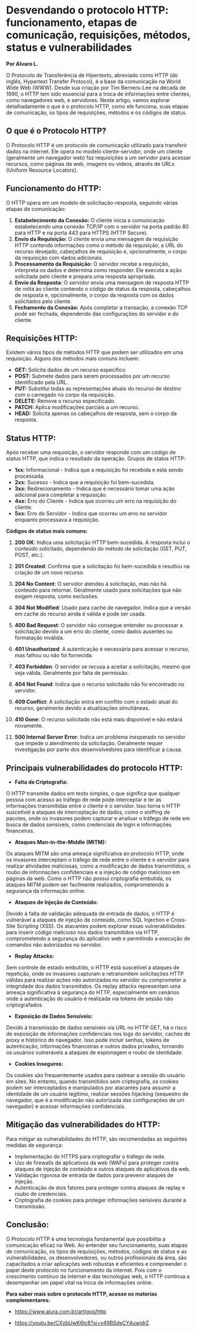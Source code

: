 # Desvendando o protocolo HTTP: funcionamento, etapas de comunicação, requisições, métodos, status e vulnerabilidades
**Por Alvaro L.**

O Protocolo de Transferência de Hipertexto, abreviado como HTTP (do inglês, Hypertext Transfer Protocol), é a base da comunicação na World Wide Web (WWW). Desde sua criação por Tim Berners-Lee na década de 1990, o HTTP tem sido essencial para a troca de informações entre clientes, como navegadores web, e servidores. Neste artigo, vamos explorar detalhadamente o que é o protocolo HTTP, como ele funciona, suas etapas de comunicação, os tipos de requisições, métodos e os códigos de status.

## O que é o Protocolo HTTP?

O Protocolo HTTP é um protocolo de comunicação utilizado para transferir dados na internet. Ele opera no modelo cliente-servidor, onde um cliente (geralmente um navegador web) faz requisições a um servidor para acessar recursos, como páginas da web, imagens ou vídeos, através de URLs (Uniform Resource Locators).

## Funcionamento do HTTP:

O HTTP opera em um modelo de solicitação-resposta, seguindo várias etapas de comunicação:

1. **Estabelecimento da Conexão:** O cliente inicia a comunicação estabelecendo uma conexão TCP/IP com o servidor na porta padrão 80 para HTTP e na porta 443 para HTTPS (HTTP Secure).
2. **Envio da Requisição:** O cliente envia uma mensagem de requisição HTTP contendo informações como o método da requisição, a URL do recurso desejado, cabeçalhos de requisição e, opcionalmente, o corpo da requisição com dados adicionais.
3. **Processamento da Requisição:** O servidor recebe a requisição, interpreta os dados e determina como responder. Ele executa a ação solicitada pelo cliente e prepara uma resposta apropriada.
4. **Envio da Resposta:** O servidor envia uma mensagem de resposta HTTP de volta ao cliente contendo o código de status da resposta, cabeçalhos de resposta e, opcionalmente, o corpo da resposta com os dados solicitados pelo cliente.
5. **Fechamento da Conexão:** Após completar a transação, a conexão TCP pode ser fechada, dependendo das configurações do servidor e do cliente.

## Requisições HTTP:

Existem vários tipos de métodos HTTP que podem ser utilizados em uma requisição. Alguns dos métodos mais comuns incluem:

- **GET:** Solicita dados de um recurso específico
- **POST:** Submete dados para serem processados por um recurso identificado pela URL.
- **PUT:** Substitui todas as representações atuais do recurso de destino com o carregado no corpo da requisição.
- **DELETE:** Remove o recurso especificado.
- **PATCH:** Aplica modificações parciais a um recurso.
- **HEAD:** Solicita apenas os cabeçalhos de resposta, sem o corpo da resposta.

## Status HTTP:

Após receber uma requisição, o servidor responde com um código de status HTTP, que indica o resultado da operação. Grupos de status HTTP:

- **1xx:** Informacional - Indica que a requisição foi recebida e está sendo processada.
- **2xx:** Sucesso - Indica que a requisição foi bem-sucedida.
- **3xx:** Redirecionamento - Indica que é necessário tomar uma ação adicional para completar a requisição.
- **4xx:** Erro do Cliente - Indica que ocorreu um erro na requisição do cliente.
- **5xx:** Erro do Servidor - Indica que ocorreu um erro no servidor enquanto processava a requisição.

**Códigos de status mais comuns:**

1. **200 OK**: Indica uma solicitação HTTP bem-sucedida. A resposta inclui o conteúdo solicitado, dependendo do método de solicitação (GET, PUT, POST, etc.).

2. **201 Created**: Confirma que a solicitação foi bem-sucedida e resultou na criação de um novo recurso.

3. **204 No Content**: O servidor atendeu à solicitação, mas não há conteúdo para retornar. Geralmente usado para solicitações que não exigem resposta, como exclusões.

4. **304 Not Modified**: Usado para cache de navegador. Indica que a versão em cache do recurso ainda é válida e pode ser usada.

5. **400 Bad Request**: O servidor não consegue entender ou processar a solicitação devido a um erro do cliente, como dados ausentes ou formatação inválida.

6. **401 Unauthorized**: A autenticação é necessária para acessar o recurso, mas falhou ou não foi fornecida.

7. **403 Forbidden**: O servidor se recusa a aceitar a solicitação, mesmo que seja válida. Geralmente por falta de permissão.

8. **404 Not Found**: Indica que o recurso solicitado não foi encontrado no servidor.

9. **409 Conflict**: A solicitação entra em conflito com o estado atual do recurso, geralmente devido a atualizações simultâneas.

10. **410 Gone**: O recurso solicitado não está mais disponível e não estará novamente.

11. **500 Internal Server Error**: Indica um problema inesperado no servidor que impede o atendimento da solicitação. Geralmente requer investigação por parte dos desenvolvedores para identificar a causa.

## Principais vulnerabilidades do protocolo HTTP:

- **Falta de Criptografia:**

O HTTP transmite dados em texto simples, o que significa que qualquer pessoa com acesso ao tráfego de rede pode interceptar e ler as informações transmitidas entre o cliente e o servidor. Isso torna o HTTP suscetível a ataques de interceptação de dados, como o sniffing de pacotes, onde os invasores podem capturar e analisar o tráfego de rede em busca de dados sensíveis, como credenciais de login e informações financeiras.

- **Ataques Man-in-the-Middle (MITM):**

Os ataques MITM são uma ameaça significativa ao protocolo HTTP, onde os invasores interceptam o tráfego de rede entre o cliente e o servidor para realizar atividades maliciosas, como a modificação de dados transmitidos, o roubo de informações confidenciais e a injeção de código malicioso em páginas da web. Como o HTTP não possui criptografia embutida, os ataques MITM podem ser facilmente realizados, comprometendo a segurança da informação online.

- **Ataques de Injeção de Conteúdo:**

Devido à falta de validação adequada de entrada de dados, o HTTP é vulnerável a ataques de injeção de conteúdo, como SQL Injection e Cross-Site Scripting (XSS). Os atacantes podem explorar essas vulnerabilidades para inserir código malicioso nos dados transmitidos via HTTP, comprometendo a segurança do aplicativo web e permitindo a execução de comandos não autorizados no servidor.

- **Replay Attacks:**

Sem controle de estado embutido, o HTTP está suscetível a ataques de repetição, onde os invasores capturam e retransmitem solicitações HTTP válidas para realizar ações não autorizadas no servidor ou comprometer a integridade dos dados transmitidos. Os replay attacks representam uma ameaça significativa à segurança do HTTP, especialmente em cenários onde a autenticação do usuário é realizada via tokens de sessão não criptografados.

- **Exposição de Dados Sensíveis:**

Devido à transmissão de dados sensíveis via URL no HTTP GET, há o risco de exposição de informações confidenciais nos logs do servidor, caches de proxy e histórico do navegador. Isso pode incluir senhas, tokens de autenticação, informações financeiras e outros dados privados, tornando os usuários vulneráveis a ataques de espionagem e roubo de identidade.

- **Cookies Inseguros:**

Os cookies são frequentemente usados para rastrear a sessão do usuário em sites. No entanto, quando transmitidos sem criptografia, os cookies podem ser interceptados e manipulados por atacantes para assumir a identidade de um usuário legítimo, realizar sessões hijacking (sequestro de navegador, que é a modificação não autorizada das configurações de um navegador) e acessar informações confidenciais.

## Mitigação das vulnerabilidades do HTTP:

Para mitigar as vulnerabilidades do HTTP, são recomendadas as seguintes medidas de segurança:

- Implementação do HTTPS para criptografar o tráfego de rede.
- Uso de firewalls de aplicativos da web (WAFs) para proteger contra ataques de injeção de conteúdo e outros ataques de aplicativos da web.
- Validação rigorosa de entrada de dados para prevenir ataques de injeção.
- Autenticação de dois fatores para proteger contra ataques de replay e roubo de credenciais.
- Criptografia de cookies para proteger informações sensíveis durante a transmissão.

## Conclusão:

O Protocolo HTTP é uma tecnologia fundamental que possibilita a comunicação eficaz na Web. Ao entender seu funcionamento, suas etapas de comunicação, os tipos de requisições, métodos, códigos de status e as vulnerabilidades, os desenvolvedores, ou outros profissionais da área, são capacitados a criar aplicações web robustas e eficientes e compreender o papel deste protocolo no funcionamento da internet. Pois com o crescimento contínuo da internet e das tecnologias web, o HTTP continua a desempenhar um papel vital na troca de informações online.

**Para saber mais sobre o protocolo HTTP, acesse os materias complementares:**

- https://www.alura.com.br/artigos/http

- https://youtu.be/CXzbUwK6lc8?si=y49BSdsCY4uwidrZ
